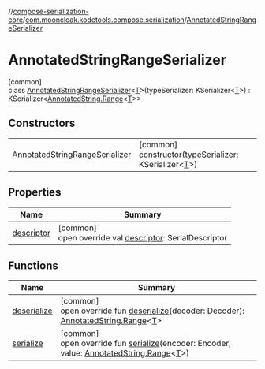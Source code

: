 //[compose-serialization-core](../../../index.md)/[com.mooncloak.kodetools.compose.serialization](../index.md)/[AnnotatedStringRangeSerializer](index.md)

# AnnotatedStringRangeSerializer

[common]\
class [AnnotatedStringRangeSerializer](index.md)&lt;[T](index.md)&gt;(typeSerializer: KSerializer&lt;[T](index.md)&gt;) : KSerializer&lt;[AnnotatedString.Range](https://developer.android.com/reference/kotlin/androidx/compose/ui/text/AnnotatedString.Range.html)&lt;[T](index.md)&gt;&gt;

## Constructors

| | |
|---|---|
| [AnnotatedStringRangeSerializer](-annotated-string-range-serializer.md) | [common]<br>constructor(typeSerializer: KSerializer&lt;[T](index.md)&gt;) |

## Properties

| Name | Summary |
|---|---|
| [descriptor](descriptor.md) | [common]<br>open override val [descriptor](descriptor.md): SerialDescriptor |

## Functions

| Name | Summary |
|---|---|
| [deserialize](deserialize.md) | [common]<br>open override fun [deserialize](deserialize.md)(decoder: Decoder): [AnnotatedString.Range](https://developer.android.com/reference/kotlin/androidx/compose/ui/text/AnnotatedString.Range.html)&lt;[T](index.md)&gt; |
| [serialize](serialize.md) | [common]<br>open override fun [serialize](serialize.md)(encoder: Encoder, value: [AnnotatedString.Range](https://developer.android.com/reference/kotlin/androidx/compose/ui/text/AnnotatedString.Range.html)&lt;[T](index.md)&gt;) |
